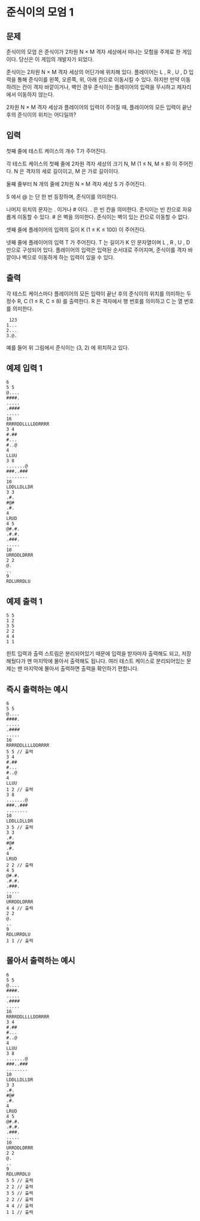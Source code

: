 # 준식이의 모엄 1
## 문제
준식이의 모엄 은 준식이가 2차원 N × M 격자 세상에서 떠나는 모험을 주제로 한 게임이다. 당신은 이 게임의 개발자가 되었다.

준식이는 2차원 N × M 격자 세상의 어딘가에 위치해 있다. 플레이어는 L , R , U , D 입력을 통해 준식이를 왼쪽, 오른쪽, 위, 아래 칸으로 이동시킬 수 있다. 하지만 만약 이동하려는 칸이 격자 바깥이거나, 벽인 경우 준식이는 플레이어의 입력을 무시하고 제자리에서 이동하지 않는다.

2차원 N × M 격자 세상과 플레이어의 입력이 주어질 때, 플레이어의 모든 입력이 끝난 후의 준식이의 위치는 어디일까?

## 입력
첫째 줄에 테스트 케이스의 개수 T가 주어진다.

각 테스트 케이스의 첫째 줄에 2차원 격자 세상의 크기 N, M (1 ≤ N, M ≤ 8) 이 주어진다. N 은 격자의 세로 길이이고, M 은 가로 길이이다.

둘째 줄부터 N 개의 줄에 2차원 N × M 격자 세상 S 가 주어진다.

S 에서 @ 는 단 한 번 등장하며, 준식이를 의미한다.

나머지 위치의 문자는 . 이거나 # 이다. . 은 빈 칸을 의미한다. 준식이는 빈 칸으로 자유롭게 이동할 수 있다. # 은 벽을 의미한다. 준식이는 벽이 있는 칸으로 이동할 수 없다.

셋째 줄에 플레이어의 입력의 길이 K (1 ≤ K ≤ 100) 이 주어진다.

넷째 줄에 플레이어의 입력 T 가 주어진다. T 는 길이가 K 인 문자열이며 L , R , U , D 만으로 구성되어 있다. 플레이어의 입력은 입력된 순서대로 주어지며, 준식이를 격자 바깥이나 벽으로 이동하게 하는 입력이 있을 수 있다.

## 출력
각 테스트 케이스마다 플레이어의 모든 입력이 끝난 후의 준식이의 위치를 의미하는 두 정수 R, C (1 ≤ R, C ≤ 8) 를 출력한다. R 은 격자에서 행 번호를 의미하고 C 는 열 번호를 의미한다.
```
 123   
1...   
2...   
3.@.    
```
예를 들어 위 그림에서 준식이는 (3, 2) 에 위치하고 있다.

## 예제 입력 1
```
6
5 5
@....
####.
.....
.####
.....
16
RRRRDDLLLLDDRRRR
3 4
#.##
#...
#..@
4
LLUU
3 8
.......@
###..###
........
10
LDDLLDLLDR
3 3
.#.
#@#
.#.
4
LRUD
4 5
@#.#.
.#.#.
.###.
.....
10
URRDDLDRRR
2 2
@.
..
9
RDLURRDLU
```
## 예제 출력 1
```
5 5
1 2
3 5
2 2
4 4
1 1
```
힌트
입력과 출력 스트림은 분리되어있기 때문에 입력을 받자마자 출력해도 되고, 저장해뒀다가 맨 마지막에 몰아서 출력해도 됩니다. 여러 테스트 케이스로 분리되어있는 문제는 맨 마지막에 몰아서 출력하면 출력을 확인하기 편합니다.

## 즉시 출력하는 예시
```
6
5 5        
@....      
####.      
.....      
.####      
.....      
16
RRRRDDLLLLDDRRRR
5 5 // 출력
3 4
#.##
#...
#..@
4
LLUU
1 2 // 출력
3 8
.......@
###..###
........
10
LDDLLDLLDR
3 5 // 출력
3 3
.#.
#@#
.#.
4
LRUD
2 2 // 출력
4 5
@#.#.
.#.#.
.###.
.....
10
URRDDLDRRR
4 4 // 출력
2 2
@.
..
9
RDLURRDLU
1 1 // 출력
```

## 몰아서 출력하는 예시
```
6
5 5
@....
####.
.....
.####
.....
16
RRRRDDLLLLDDRRRR
3 4
#.##
#...
#..@
4
LLUU
3 8
.......@
###..###
........
10
LDDLLDLLDR
3 3
.#.
#@#
.#.
4
LRUD
4 5
@#.#.
.#.#.
.###.
.....
10
URRDDLDRRR
2 2
@.
..
9
RDLURRDLU
5 5 // 출력
2 2 // 출력
3 5 // 출력
2 2 // 출력
4 4 // 출력
1 1 // 출력
```
